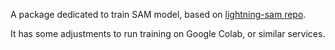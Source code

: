  
A package dedicated to train SAM model, based on [lightning-sam repo](https://github.com/luca-medeiros/lightning-sam).

It has some adjustments to run training on Google Colab, or similar services.

